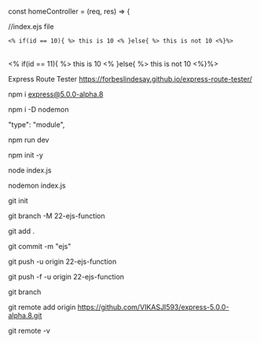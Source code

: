 const homeController = (req, res) => {

//index.ejs file

  <!-- if with condition -->

    <% if(id == 10){ %> this is 10 <% }else{ %> this is not 10 <%}%>

<br> <!-- if with not condition -->
<% if(id == 11){ %> this is 10 <% }else{ %> this is not 10 <%}%>

Express Route Tester
https://forbeslindesay.github.io/express-route-tester/

npm i express@5.0.0-alpha.8

npm i -D nodemon

"type": "module",

npm run dev

npm init -y

node index.js

nodemon index.js

git init

git branch -M 22-ejs-function

git add .

git commit -m "ejs"

git push -u origin 22-ejs-function

git push -f -u origin 22-ejs-function

git branch

git remote add origin https://github.com/VIKASJI593/express-5.0.0-alpha.8.git

git remote -v
